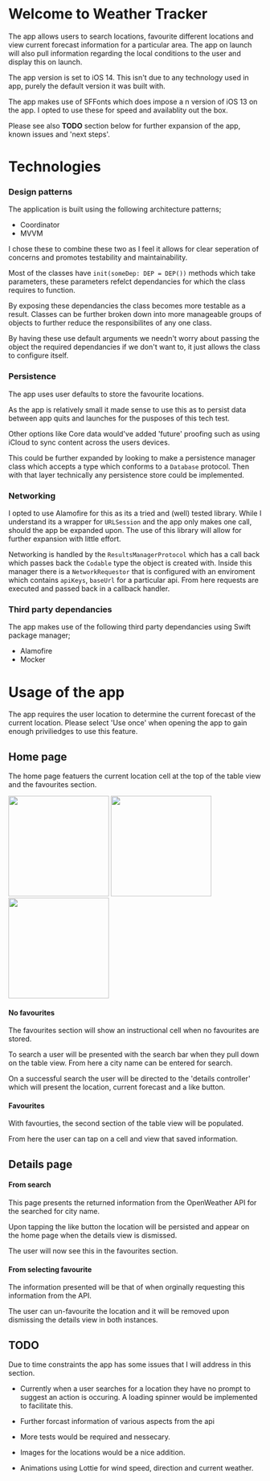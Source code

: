 # Welcome to Weather Tracker

The app allows users to search locations, favourite different locations and view current forecast information for a particular area. The app on launch will also pull information regarding the local conditions to the user and display this on launch.

The app version is set to iOS 14. This isn't due to any technology used in app, purely the default version it was built with. 

The app makes use of SFFonts which does impose a n version of iOS 13 on the app. I opted to use these for speed and availablity out the box. 

Please see also **TODO** section below for further expansion of the app, known issues and 'next steps'.

# Technologies 

### Design patterns

The application is built using the following architecture patterns;

 - Coordinator 
 - MVVM

I chose these to combine these two as I feel it allows for clear seperation of concerns and promotes testability and maintainability. 

Most of the classes have `init(someDep: DEP = DEP())` methods which take parameters, these parameters refelct dependancies for which the class requires to function. 

By exposing these dependancies the class becomes more testable as a result. Classes can be further broken down into more manageable groups of objects to further reduce the responsibilites of any one class.

By having these use default arguments we needn't worry about passing the object the required dependancies if we don't want to, it just allows the class to configure itself. 

### Persistence

The app uses user defaults to store the favourite locations. 

As the app is relatively small it made sense to use this as to persist data between app quits and launches for the pusposes of this tech test. 

Other options like Core data would've added 'future' proofing such as using iCloud to sync content across the users devices.

This could be further expanded by looking to make a persistence manager class which accepts a type which conforms to a `Database` protocol. Then with that layer technically any persistence store could be implemented. 

### Networking

I opted to use Alamofire for this as its a tried and (well) tested library. While I understand its a wrapper for `URLSession` and the app only makes one call, should the app be expanded upon. The use of this library will allow for further expansion with little effort. 

Networking is handled by the `ResultsManagerProtocol` which has a call back which passes back the `Codable` type the object is created with. 
Inside this manager there is a `NetworkRequestor` that is configured with an enviroment which contains `apiKeys`, `baseUrl` for a particular api. From here requests are executed and passed back in a callback handler.


### Third party dependancies

The app makes use of the following third party dependancies using Swift package manager;

 - Alamofire
 - Mocker

# Usage of the app

The app requires the user location to determine the current forecast of the current location. Please select 'Use once' when opening the app to gain enough priviliedges to use this feature. 

## Home page

The home page featuers the current location cell at the top of the table view and the favourites section. 

<p float="left">
<img src="https://user-images.githubusercontent.com/14076860/99994599-1b92d100-2db1-11eb-9c1f-402bf4e9724f.png" width="200" />
<img src="https://user-images.githubusercontent.com/14076860/99994689-3feead80-2db1-11eb-890e-bb9634dd3fa9.png" width="200" />
<img src="https://user-images.githubusercontent.com/14076860/99994716-4aa94280-2db1-11eb-87f7-89ebaf7fa59d.png" width="200" />
</p>

#### No favourites

The favourites section will show an instructional cell when no favourites are stored. 

To search a user will be presented with the search bar when they pull down on the table view. From here a city name can be entered for search. 

On a successful search the user will be directed to the 'details controller' which will present the location, current forecast and a like button.

#### Favourites 

With favourties, the second section of the table view will be populated. 

From here the user can tap on a cell and view that saved information.

## Details page

#### From search

This page presents the returned information from the OpenWeather API for the searched for city name. 

Upon tapping the like button the location will be persisted and appear on the home page when the details view is dismissed. 

The user will now see this in the favourites section.

 #### From selecting favourite

The information presented will be that of when orginally requesting this information from the API. 

The user can un-favourite the location and it will be removed upon dismissing the details view in both instances. 

## TODO

Due to time constraints the app has some issues that I will address in this section.

- Currently when a user searches for a location they have no prompt to suggest an action is occuring. A loading spinner would be implemented to facilitate this. 

- Further forcast information of various aspects from the api

- More tests would be required and nessecary. 

- Images for the locations would be a nice addition. 

- Animations using Lottie for wind speed, direction and current weather.

